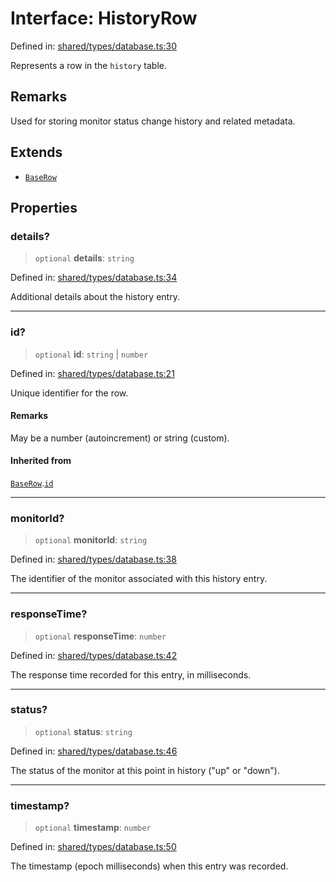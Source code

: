 # Interface: HistoryRow

Defined in: [shared/types/database.ts:30](https://github.com/Nick2bad4u/Uptime-Watcher/blob/8a1973382d5fe14c52996ecda381894eb7ecd4a6/shared/types/database.ts#L30)

Represents a row in the `history` table.

## Remarks

Used for storing monitor status change history and related metadata.

## Extends

- [`BaseRow`](BaseRow.md)

## Properties

### details?

> `optional` **details**: `string`

Defined in: [shared/types/database.ts:34](https://github.com/Nick2bad4u/Uptime-Watcher/blob/8a1973382d5fe14c52996ecda381894eb7ecd4a6/shared/types/database.ts#L34)

Additional details about the history entry.

***

### id?

> `optional` **id**: `string` \| `number`

Defined in: [shared/types/database.ts:21](https://github.com/Nick2bad4u/Uptime-Watcher/blob/8a1973382d5fe14c52996ecda381894eb7ecd4a6/shared/types/database.ts#L21)

Unique identifier for the row.

#### Remarks

May be a number (autoincrement) or string (custom).

#### Inherited from

[`BaseRow`](BaseRow.md).[`id`](BaseRow.md#id)

***

### monitorId?

> `optional` **monitorId**: `string`

Defined in: [shared/types/database.ts:38](https://github.com/Nick2bad4u/Uptime-Watcher/blob/8a1973382d5fe14c52996ecda381894eb7ecd4a6/shared/types/database.ts#L38)

The identifier of the monitor associated with this history entry.

***

### responseTime?

> `optional` **responseTime**: `number`

Defined in: [shared/types/database.ts:42](https://github.com/Nick2bad4u/Uptime-Watcher/blob/8a1973382d5fe14c52996ecda381894eb7ecd4a6/shared/types/database.ts#L42)

The response time recorded for this entry, in milliseconds.

***

### status?

> `optional` **status**: `string`

Defined in: [shared/types/database.ts:46](https://github.com/Nick2bad4u/Uptime-Watcher/blob/8a1973382d5fe14c52996ecda381894eb7ecd4a6/shared/types/database.ts#L46)

The status of the monitor at this point in history ("up" or "down").

***

### timestamp?

> `optional` **timestamp**: `number`

Defined in: [shared/types/database.ts:50](https://github.com/Nick2bad4u/Uptime-Watcher/blob/8a1973382d5fe14c52996ecda381894eb7ecd4a6/shared/types/database.ts#L50)

The timestamp (epoch milliseconds) when this entry was recorded.
